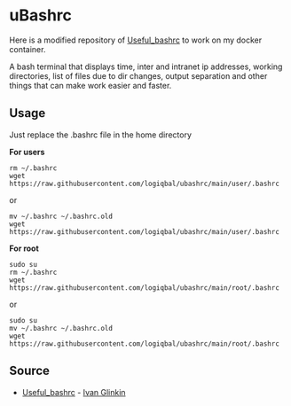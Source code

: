 # uBashrc

Here is a modified repository of [Useful_bashrc](https://github.com/IvanGlinkin/Useful_bashrc) to work on my docker container.

A bash terminal that displays time, inter and intranet ip addresses, working directories, list of files due to dir changes, output separation and other things that can make work easier and faster.

## Usage

Just replace the .bashrc file in the home directory

**For users**
```
rm ~/.bashrc
wget https://raw.githubusercontent.com/logiqbal/ubashrc/main/user/.bashrc
```
or
```
mv ~/.bashrc ~/.bashrc.old
wget https://raw.githubusercontent.com/logiqbal/ubashrc/main/user/.bashrc
```

**For root**
```
sudo su
rm ~/.bashrc
wget https://raw.githubusercontent.com/logiqbal/ubashrc/main/root/.bashrc
```
or
```
sudo su
mv ~/.bashrc ~/.bashrc.old
wget https://raw.githubusercontent.com/logiqbal/ubashrc/main/root/.bashrc
```

## Source
- [Useful_bashrc](https://github.com/IvanGlinkin/Useful_bashrc) - [Ivan Glinkin](https://github.com/IvanGlinkin)
